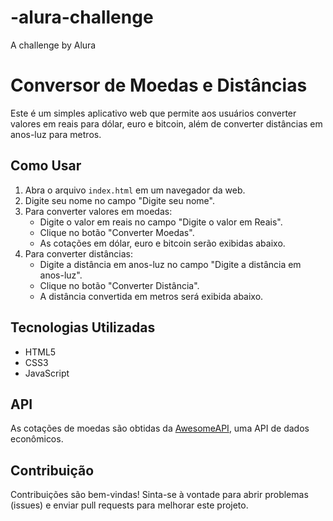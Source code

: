 # -alura-challenge
A challenge by Alura
# Conversor de Moedas e Distâncias

Este é um simples aplicativo web que permite aos usuários converter valores em reais para dólar, euro e bitcoin, além de converter distâncias em anos-luz para metros.

## Como Usar

1. Abra o arquivo `index.html` em um navegador da web.
2. Digite seu nome no campo "Digite seu nome".
3. Para converter valores em moedas:
   - Digite o valor em reais no campo "Digite o valor em Reais".
   - Clique no botão "Converter Moedas".
   - As cotações em dólar, euro e bitcoin serão exibidas abaixo.
4. Para converter distâncias:
   - Digite a distância em anos-luz no campo "Digite a distância em anos-luz".
   - Clique no botão "Converter Distância".
   - A distância convertida em metros será exibida abaixo.

## Tecnologias Utilizadas

- HTML5
- CSS3
- JavaScript

## API

As cotações de moedas são obtidas da [AwesomeAPI](https://docs.awesomeapi.com.br/), uma API de dados econômicos.

## Contribuição

Contribuições são bem-vindas! Sinta-se à vontade para abrir problemas (issues) e enviar pull requests para melhorar este projeto.

